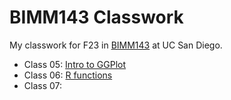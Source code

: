 # BIMM143 Classwork
My classwork for F23 in [BIMM143](https://bioboot.github.io/bimm143_F23/) at UC San Diego.

- Class 05: [Intro to GGPlot](https://github.com/hlnel/bimm143_github/blob/main/class05/class05.md)
- Class 06: [R functions](https://github.com/hlnel/bimm143_github/blob/main/class06/class06.md)
- Class 07: 
